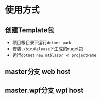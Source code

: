 # 使用方式
## 创建Template包
- 项目根目录下运行`dotnet pack`
- 安装`./bin/Release`下生成的nuget包
- 运行`dotnet new mtblazor -n projectName`

## master分支 web host
## master.wpf分支 wpf host
